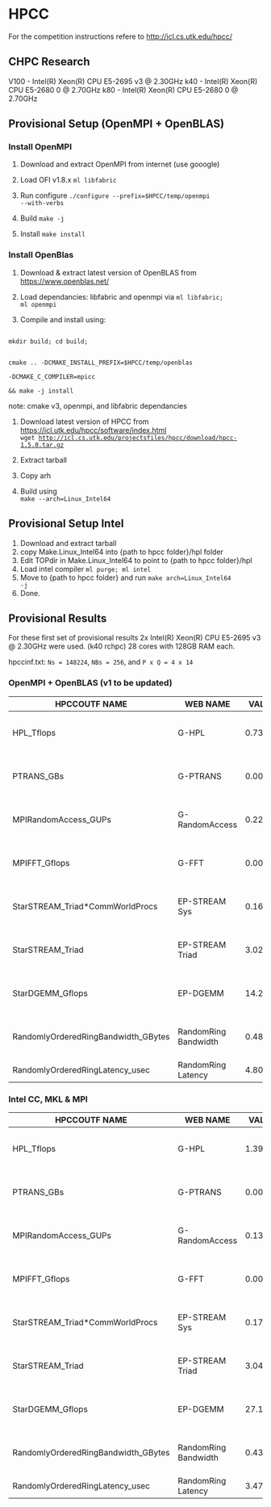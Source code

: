 # HPCC

For the competition instructions refere to http://icl.cs.utk.edu/hpcc/

## CHPC Research

V100 - Intel(R) Xeon(R) CPU E5-2695 v3 @ 2.30GHz
k40 - Intel(R) Xeon(R) CPU E5-2680 0 @ 2.70GHz
k80 - Intel(R) Xeon(R) CPU E5-2680 0 @ 2.70GHz


## Provisional Setup (OpenMPI + OpenBLAS)


### Install OpenMPI

1. Download and extract OpenMPI from internet (use gooogle)

2. Load OFI v1.8.x <code>ml libfabric</code>

3. Run configure <code>./configure --prefix=$HPCC/temp/openmpi --with-verbs</code>

4. Build <code>make -j</code>

5. Install <code>make install</code>


### Install OpenBlas

1. Download & extract latest version of OpenBLAS from https://www.openblas.net/

2. Load dependancies: libfabric and openmpi via <code>ml libfabric; ml openmpi</code>

3. Compile and install using:
<code> 
mkdir build; cd build;

cmake .. -DCMAKE_INSTALL_PREFIX=$HPCC/temp/openblas \
-DCMAKE_C_COMPILER=mpicc \
&& make -j install
</code>

note: cmake v3, openmpi,  and libfabric dependancies


1. Download latest version of HPCC from https://icl.utk.edu/hpcc/software/index.html <br>
<code>wget http://icl.cs.utk.edu/projectsfiles/hpcc/download/hpcc-1.5.0.tar.gz </code>

2. Extract tarball

3. Copy arh

4. Build using <br><code>make --arch=Linux_Intel64</code>


## Provisional Setup Intel

1. Download and extract tarball
2. copy Make.Linux_Intel64 into {path to hpcc folder}/hpl folder
3. Edit TOPdir in Make.Linux_Intel64 to point to {path to hpcc folder}/hpl
4. Load intel compiler <code>ml purge; ml intel</code>
5. Move to {path to hpcc folder} and run <code>make arch=Linux_Intel64 -j</code>
6. Done.


## Provisional Results

For these first set of provisional results 2x Intel(R) Xeon(R) CPU E5-2695 v3 @ 2.30GHz were used. (k40 rchpc)
28 cores with 128GB RAM each.

hpccinf.txt: `Ns = 148224`, `NBs = 256`, and `P x Q = 4 x 14`

### OpenMPI + OpenBLAS (v1 to be updated)
| HPCCOUTF NAME                       | WEB NAME             | VALUE   | UNITS                   |
|-------------------------------------|----------------------|---------|-------------------------|
| HPL_Tflops                          | G-HPL                | 0.7332  | Tera Flops per Second   |
| PTRANS_GBs                          | G-PTRANS             | 0.0016  | Tera Bytes per Second   |
| MPIRandomAccess_GUPs                | G-RandomAccess       | 0.2235  | Giga Updates per Second |
| MPIFFT_Gflops                       | G-FFT                | 0.0024  | Tera Flops per Second   |
| StarSTREAM_Triad*CommWorldProcs     | EP-STREAM Sys        | 0.1693  | Tera Bytes per Second   |
| StarSTREAM_Triad                    | EP-STREAM Triad      | 3.0224  | Giga Bytes per Second   |
| StarDGEMM_Gflops                    | EP-DGEMM             | 14.2886 | Giga Flops per Second   |
| RandomlyOrderedRingBandwidth_GBytes | RandomRing Bandwidth | 0.4825  | Giga Bytes per second   |
| RandomlyOrderedRingLatency_usec     | RandomRing Latency   | 4.8072  | micro-seconds           |


### Intel CC, MKL & MPI
| HPCCOUTF NAME                       | WEB NAME             | VALUE   | UNITS                   |
|-------------------------------------|----------------------|---------|-------------------------|
| HPL_Tflops                          | G-HPL                | 1.3965  | Tera Flops per Second   |
| PTRANS_GBs                          | G-PTRANS             | 0.0016  | Tera Bytes per Second   |
| MPIRandomAccess_GUPs                | G-RandomAccess       | 0.1377  | Giga Updates per Second |
| MPIFFT_Gflops                       | G-FFT                | 0.0022  | Tera Flops per Second   |
| StarSTREAM_Triad*CommWorldProcs     | EP-STREAM Sys        | 0.1705  | Tera Bytes per Second   |
| StarSTREAM_Triad                    | EP-STREAM Triad      | 3.0453  | Giga Bytes per Second   |
| StarDGEMM_Gflops                    | EP-DGEMM             | 27.1468 | Giga Flops per Second   |
| RandomlyOrderedRingBandwidth_GBytes | RandomRing Bandwidth | 0.4390  | Giga Bytes per second   |
| RandomlyOrderedRingLatency_usec     | RandomRing Latency   | 3.4756  | micro-seconds           |

